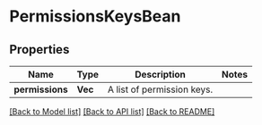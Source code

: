 # PermissionsKeysBean

## Properties

Name | Type | Description | Notes
------------ | ------------- | ------------- | -------------
**permissions** | **Vec<String>** | A list of permission keys. | 

[[Back to Model list]](../README.md#documentation-for-models) [[Back to API list]](../README.md#documentation-for-api-endpoints) [[Back to README]](../README.md)


